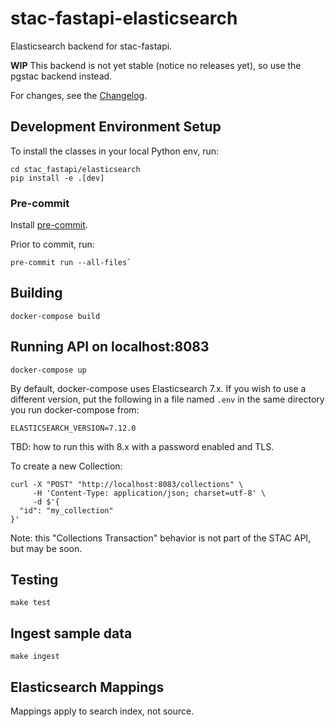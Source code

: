 # stac-fastapi-elasticsearch

Elasticsearch backend for stac-fastapi. 

**WIP** This backend is not yet stable (notice no releases yet), so use the pgstac backend instead.

For changes, see the [Changelog](CHANGELOG.md).

## Development Environment Setup

To install the classes in your local Python env, run:

```shell
cd stac_fastapi/elasticsearch
pip install -e .[dev]
```

### Pre-commit

Install [pre-commit](https://pre-commit.com/#install).

Prior to commit, run:

```shell
pre-commit run --all-files`
```


## Building

```shell
docker-compose build
```

## Running API on localhost:8083

```shell
docker-compose up
```

By default, docker-compose uses Elasticsearch 7.x. If you wish to use a different version, put the following in a 
file named `.env` in the same directory you run docker-compose from:

```shell
ELASTICSEARCH_VERSION=7.12.0
```

TBD: how to run this with 8.x with a password enabled and TLS.

To create a new Collection:

```shell
curl -X "POST" "http://localhost:8083/collections" \
     -H 'Content-Type: application/json; charset=utf-8' \
     -d $'{
  "id": "my_collection"
}'
```

Note: this "Collections Transaction" behavior is not part of the STAC API, but may be soon.

## Testing

```shell
make test
```

## Ingest sample data

```shell
make ingest
```

## Elasticsearch Mappings

Mappings apply to search index, not source. 
